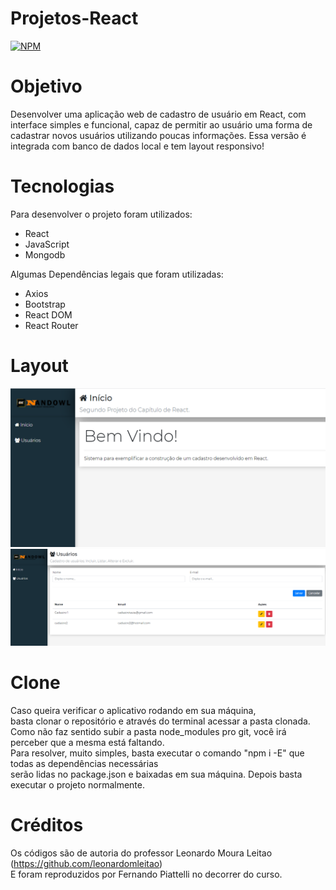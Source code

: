 # Projetos-React
[![NPM](https://img.shields.io/npm/l/react)](https://github.com/nandowl/Projetos-React/blob/main/LICENSE)

# Objetivo

Desenvolver uma aplicação web de cadastro de usuário em React, com interface simples e funcional,
capaz de permitir ao usuário uma forma de cadastrar novos usuários utilizando poucas informações.
Essa versão é integrada com banco de dados local e tem layout responsivo!


# Tecnologias

Para desenvolver o projeto foram utilizados:
- React
- JavaScript
- Mongodb

Algumas Dependências legais que foram utilizadas:
- Axios
- Bootstrap
- React DOM
- React Router

# Layout

![Optional_Text](../../assets/reactcrud1.PNG)
![Optional_Text](../../assets/reactcrud2.PNG)

# Clone

Caso queira verificar o aplicativo rodando em sua máquina, <br />
basta clonar o repositório e através do terminal acessar a pasta clonada. <br />
Como não faz sentido subir a pasta node_modules pro git, você irá perceber que a mesma está faltando. <br />
Para resolver, muito simples, basta executar o comando "npm i -E" que todas as dependências necessárias <br />
serão lidas no package.json e baixadas em sua máquina. Depois basta executar o projeto normalmente.

# Créditos

Os códigos são de autoria do professor Leonardo Moura Leitao (https://github.com/leonardomleitao) <br />
E foram reproduzidos por Fernando Piattelli no decorrer do curso.
